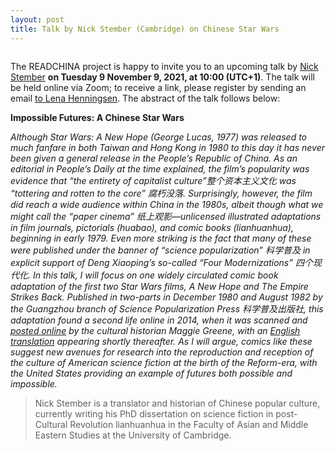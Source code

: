```yaml
---
layout: post
title: Talk by Nick Stember (Cambridge) on Chinese Star Wars
---
```


<span class="image right"><img src="/assets/images/stemberposter.png" alt="" title="" style=""></span>

The READCHINA project is happy to invite you to an upcoming talk by [Nick Stember](https://www.nickstember.com/) __on Tuesday 9 November 9, 2021, at 10:00 (UTC+1)__. The talk will be held online via Zoom; to receive a link, please register by sending an email [to Lena Henningsen](mailto:Lena.Henningsen@sinologie.uni-freiburg.de). The abstract of the talk follows below:

__Impossible Futures: A Chinese Star Wars__

*Although Star Wars: A New Hope (George Lucas, 1977) was released to much fanfare in both Taiwan and Hong Kong in 1980 to this day it has never been given a general release in the People’s Republic of China. As an editorial in People’s Daily at the time explained, the film’s popularity was evidence that “the entirety of capitalist culture”整个资本主义文化 was “tottering and rotten to the core” 腐朽没落. Surprisingly, however, the film did reach a wide audience within China in the 1980s, albeit though what we might call the “paper cinema” 纸上观影—unlicensed illustrated adaptations in film journals, pictorials (huabao), and comic books (lianhuanhua), beginning in early 1979.  Even more striking is the fact that many of these were published under the banner of “science popularization” 科学普及 in explicit support of Deng Xiaoping’s so-called “Four Modernizations” 四个现代化. In this talk, I will focus on one widely circulated comic book adaptation of the first two Star Wars films, A New Hope and The Empire Strikes Back. Published in two-parts in December 1980 and August 1982 by the Guangzhou branch of Science Popularization Press 科学普及出版社, this adaptation found a second life online in 2014, when it was scanned and [posted online](http://www.mcgreene.org/archives/296) by the cultural historian Maggie Greene, with an [English translation](https://www.nickstember.com/chinese-star-wars-comic-part-1-6/) appearing shortly thereafter. As I will argue, comics like these suggest new avenues for research into the reproduction and reception of the culture of American science fiction at the birth of the Reform-era, with the United States providing an example of futures both possible and impossible.*

>Nick Stember is a translator and historian of Chinese popular culture, currently writing his PhD dissertation on science fiction in post-Cultural Revolution lianhuanhua in the Faculty of Asian and Middle Eastern Studies at the University of Cambridge.
